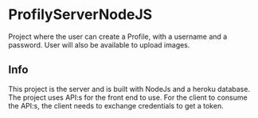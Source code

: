 # ProfilyServerNodeJS
Project where the user can create a Profile, with a username and a password. 
User will also be available to upload images. 

## Info
This project is the server and is built with NodeJs and a heroku database. 
The project uses API:s for the front end to use. For the client to consume the API:s, the client needs to exchange credentials to get a token. 
